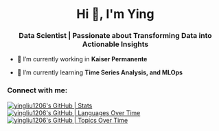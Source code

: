 <h1 align="center">Hi 👋, I'm Ying</h1>
<h3 align="center">Data Scientist | Passionate about Transforming Data into Actionable Insights</h3>

- 🔭 I’m currently working in **Kaiser Permanente**

- 🌱 I’m currently learning **Time Series Analysis, and MLOps**

<h3 align="left">Connect with me:</h3>
<p align="left">
</p>

[![yingliu1206's GitHub | Stats](https://stats.quira.sh/yingliu1206/github?theme=dark)](https://quira.sh?utm_source=widgets&utm_campaign=yingliu1206)
[![yingliu1206's GitHub | Languages Over Time](https://stats.quira.sh/yingliu1206/languages-over-time?theme=dark)](https://quira.sh?utm_source=widgets&utm_campaign=yingliu1206)
[![yingliu1206's GitHub | Topics Over Time](https://stats.quira.sh/yingliu1206/topics-over-time?theme=dark)](https://quira.sh?utm_source=widgets&utm_campaign=yingliu1206)
